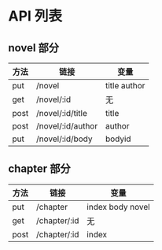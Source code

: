 # API 列表

## novel 部分

方法  | 链接 | 变量
---- |----- |------
put  | /novel                  |title author                              
get  | /novel/:id              |无                            
post | /novel/:id/title        |title                
post | /novel/:id/author       |author    
put  | /novel/:id/body         |bodyid 


## chapter 部分

方法  | 链接 | 变量
---- |----- |-----
put  | /chapter                |index body novel                   
get  | /chapter/:id            |无                       
post | /chapter/:id            |index || body  ||novel                       


